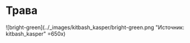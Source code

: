 # Трава

![bright-green](../_images/kitbash_kasper/bright-green.png "Источник: kitbash_kasper" =650x)
